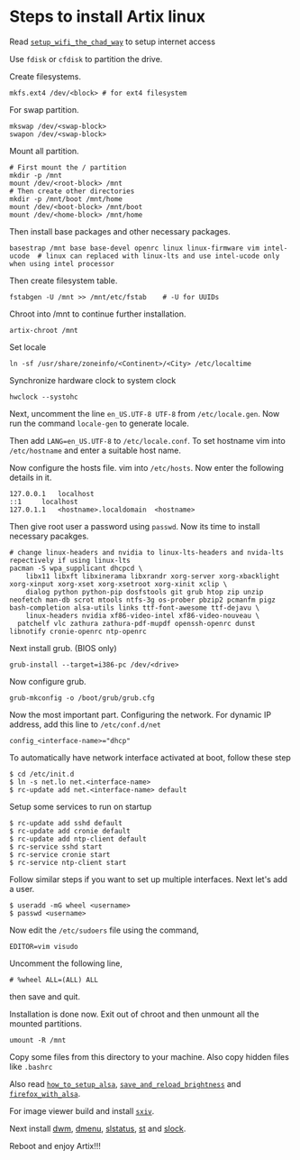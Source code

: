 # Steps to install Artix linux

Read [`setup_wifi_the_chad_way`](setup_wifi_the_chad_way.md) to setup internet access

Use `fdisk` or `cfdisk` to partition the drive. 

Create filesystems.

```properties
mkfs.ext4 /dev/<block> # for ext4 filesystem
```  

For swap partition.

```
mkswap /dev/<swap-block>
swapon /dev/<swap-block>
```

Mount all partition.

```properties
# First mount the / partition
mkdir -p /mnt
mount /dev/<root-block> /mnt
# Then create other directories
mkdir -p /mnt/boot /mnt/home
mount /dev/<boot-block> /mnt/boot
mount /dev/<home-block> /mnt/home
```

Then install base packages and other necessary packages.

```properties
basestrap /mnt base base-devel openrc linux linux-firmware vim intel-ucode  # linux can replaced with linux-lts and use intel-ucode only when using intel processor
```

Then create filesystem table.

```properties
fstabgen -U /mnt >> /mnt/etc/fstab    # -U for UUIDs
```

Chroot into /mnt to continue further installation.

```
artix-chroot /mnt
```

Set locale

```
ln -sf /usr/share/zoneinfo/<Continent>/<City> /etc/localtime
```

Synchronize hardware clock to system clock

```
hwclock --systohc
```

Next, uncomment the line `en_US.UTF-8 UTF-8` from `/etc/locale.gen`. Now run the command `locale-gen` to generate locale.

Then add `LANG=en_US.UTF-8` to `/etc/locale.conf`. To set hostname vim into `/etc/hostname` and enter a suitable host name.

Now configure the hosts file. vim into `/etc/hosts`. Now enter the following details in it.

```
127.0.0.1	localhost
::1		localhost
127.0.1.1	<hostname>.localdomain	<hostname>
```

Then give root user a password using `passwd`. Now its time to install necessary pacakges. 

```properties
# change linux-headers and nvidia to linux-lts-headers and nvida-lts repectively if using linux-lts
pacman -S wpa_supplicant dhcpcd \ 
	libx11 libxft libxinerama libxrandr xorg-server xorg-xbacklight xorg-xinput xorg-xset xorg-xsetroot xorg-xinit xclip \ 
	dialog python python-pip dosfstools git grub htop zip unzip neofetch man-db scrot mtools ntfs-3g os-prober pbzip2 pcmanfm pigz bash-completion alsa-utils links ttf-font-awesome ttf-dejavu \
	linux-headers nvidia xf86-video-intel xf86-video-nouveau \
  patchelf vlc zathura zathura-pdf-mupdf openssh-openrc dunst libnotify cronie-openrc ntp-openrc
```

Next install grub. (BIOS only)

```
grub-install --target=i386-pc /dev/<drive>
```

Now configure grub.

```
grub-mkconfig -o /boot/grub/grub.cfg
```

Now the most important part. Configuring the network. For dynamic IP address, add this line to `/etc/conf.d/net`

```properties
config_<interface-name>="dhcp"
```

To automatically have network interface activated at boot, follow these step

```
$ cd /etc/init.d
$ ln -s net.lo net.<interface-name>
$ rc-update add net.<interface-name> default
```

Setup some services to run on startup

```
$ rc-update add sshd default
$ rc-update add cronie default
$ rc-update add ntp-client default
$ rc-service sshd start
$ rc-service cronie start
$ rc-service ntp-client start
```

Follow similar steps if you want to set up multiple interfaces. Next let's add a user. 

```
$ useradd -mG wheel <username>
$ passwd <username>
```

Now edit the `/etc/sudoers` file using the command,

```properties
EDITOR=vim visudo
```

Uncomment the following line,

```properties
# %wheel ALL=(ALL) ALL
```

then save and quit.

Installation is done now. Exit out of chroot and then unmount all the mounted partitions.

```
umount -R /mnt
```

Copy some files from this directory to your machine. Also copy hidden files like `.bashrc`

Also read [`how_to_setup_alsa`](how_to_setup_alsa.md), [`save_and_reload_brightness`](save_and_reload_brightness.md) and [`firefox_with_alsa`](firefox_with_alsa.md).

For image viewer build and install [`sxiv`](https://github.com/muennich/sxiv).

Next install [dwm](https://github.com/AkashKarnatak/dwm), [dmenu](https://dl.suckless.org/tools/dmenu-5.0.tar.gz), [slstatus](https://github.com/AkashKarnatak/slstatus), [st](https://github.com/AkashKarnatak/st) and [slock](https://dl.suckless.org/tools/slock-1.4.tar.gz).

Reboot and enjoy Artix!!!
